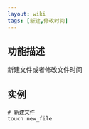 ```yaml
---
layout: wiki
tags: [新建,修改时间]
---
```


## 功能描述

新建文件或者修改文件时间

## 实例

```shell
# 新建文件
touch new_file
```

